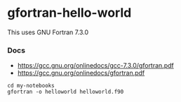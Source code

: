gfortran-hello-world
====================
This uses GNU Fortran 7.3.0
### Docs
- https://gcc.gnu.org/onlinedocs/gcc-7.3.0/gfortran.pdf
- https://gcc.gnu.org/onlinedocs/gfortran.pdf

```
cd my-notebooks
gfortran -o helloworld helloworld.f90
```
